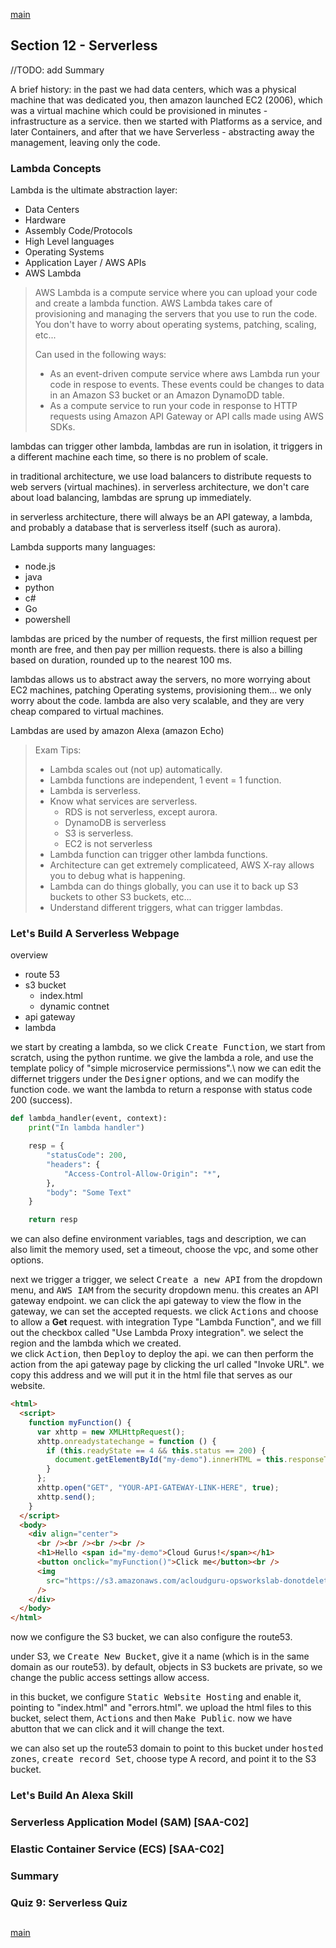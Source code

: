 <!--
// cSpell:ignore xhttp
-->

[main](README.md)

## Section 12 - Serverless

<!-- <details> -->
<summary>
//TODO: add Summary
</summary>

A brief history: in the past we had data centers, which was a physical machine that was dedicated you, then amazon launched EC2 (2006), which was a virtual machine which could be provisioned in minutes - infrastructure as a service. then we started with Platforms as a service, and later Containers, and after that we have Serverless - abstracting away the management, leaving only the code.

### Lambda Concepts

Lambda is the ultimate abstraction layer:

- Data Centers
- Hardware
- Assembly Code/Protocols
- High Level languages
- Operating Systems
- Application Layer / AWS APIs
- AWS Lambda

> AWS Lambda is a compute service where you can upload your code and create a lambda function. AWS Lambda takes care of provisioning and managing the servers that you use to run the code. You don't have to worry about operating systems, patching, scaling, etc...
>
> Can used in the following ways:
>
> - As an event-driven compute service where aws Lambda run your code in respose to events. These events could be changes to data in an Amazon S3 bucket or an Amazon DynamoDD table.
> - As a compute service to run your code in response to HTTP requests using Amazon API Gateway or API calls made using AWS SDKs.

lambdas can trigger other lambda, lambdas are run in isolation, it triggers in a different machine each time, so there is no problem of scale.

in traditional architecture, we use load balancers to distribute requests to web servers (virtual machines). in serverless architecture, we don't care about load balancing, lambdas are sprung up immediately.

in serverless architecture, there will always be an API gateway, a lambda, and probably a database that is serverless itself (such as aurora).

Lambda supports many languages:

- node.js
- java
- python
- c#
- Go
- powershell

lambdas are priced by the number of requests, the first million request per month are free, and then pay per million requests. there is also a billing based on duration, rounded up to the nearest 100 ms.

lambdas allows us to abstract away the servers, no more worrying about EC2 machines, patching Operating systems, provisioning them... we only worry about the code. lambda are also very scalable, and they are very cheap compared to virtual machines.

Lambdas are used by amazon Alexa (amazon Echo)

> Exam Tips:
>
> - Lambda scales out (not up) automatically.
> - Lambda functions are independent, 1 event = 1 function.
> - Lambda is serverless.
> - Know what services are serverless.
>   - RDS is not serverless, except aurora.
>   - DynamoDB is serverless
>   - S3 is serverless.
>   - EC2 is not serverless
> - Lambda function can trigger other lambda functions.
> - Architecture can get extremely complicateed, AWS X-ray allows you to debug what is happening.
> - Lambda can do things globally, you can use it to back up S3 buckets to other S3 buckets, etc...
> - Understand different triggers, what can trigger lambdas.

### Let's Build A Serverless Webpage

overview

- route 53
- s3 bucket
  - index.html
  - dynamic contnet
- api gateway
- lambda

we start by creating a lambda, so we click <kbd>Create Function</kbd>, we start from scratch, using the python runtime. we give the lambda a role, and use the template policy of "simple microservice permissions".\ now we can edit the differnet triggers under the <kbd>Designer</kbd> options, and we can modify the function code. we want the lambda to return a response with status code 200 (success).

```py
def lambda_handler(event, context):
    print("In lambda handler")

    resp = {
        "statusCode": 200,
        "headers": {
            "Access-Control-Allow-Origin": "*",
        },
        "body": "Some Text"
    }

    return resp
```

we can also define environment variables, tags and description, we can also limit the memory used, set a timeout, choose the vpc, and some other options.

next we trigger a trigger, we select <kbd>Create a new API</kbd> from the dropdown menu, and <kbd>AWS IAM</kbd> from the security dropdown menu. this creates an API gateway endpoint. we can click the api gateway to view the flow in the gateway, we can set the accepted requests. we click <kbd>Actions</kbd> and choose to allow a **Get** request. with integration Type "Lambda Function", and we fill out the checkbox called "Use Lambda Proxy integration". we select the region and the lambda which we created.\
we click <kbd>Action</kbd>, then <kbd>Deploy</kbd> to deploy the api. we can then perform the action from the api gateway page by clicking the url called "Invoke URL". we copy this address and we will put it in the html file that serves as our website.

```html
<html>
  <script>
    function myFunction() {
      var xhttp = new XMLHttpRequest();
      xhttp.onreadystatechange = function () {
        if (this.readyState == 4 && this.status == 200) {
          document.getElementById("my-demo").innerHTML = this.responseText;
        }
      };
      xhttp.open("GET", "YOUR-API-GATEWAY-LINK-HERE", true);
      xhttp.send();
    }
  </script>
  <body>
    <div align="center">
      <br /><br /><br /><br />
      <h1>Hello <span id="my-demo">Cloud Gurus!</span></h1>
      <button onclick="myFunction()">Click me</button><br />
      <img
        src="https://s3.amazonaws.com/acloudguru-opsworkslab-donotdelete/ACG_Austin.JPG"
      />
    </div>
  </body>
</html>
```

now we configure the S3 bucket, we can also configure the route53.

under S3, we <kbd>Create New Bucket</kbd>, give it a name (which is in the same domain as our route53). by default, objects in S3 buckets are private, so we change the public access settings allow access.

in this bucket, we configure <kbd>Static Website Hosting</kbd> and enable it, pointing to "index.html" and "errors.html". we upload the html files to this bucket, select them, <kbd>Actions</kbd> and then <kbd>Make Public</kbd>. now we have abutton that we can click and it will change the text.

we can also set up the route53 domain to point to this bucket
under <kbd>hosted zones</kbd>, <kbd>create record Set</kbd>, choose type A record, and point it to the S3 bucket.

### Let's Build An Alexa Skill

### Serverless Application Model (SAM) [SAA-C02]

### Elastic Container Service (ECS) [SAA-C02]

### Summary

### Quiz 9: Serverless Quiz

</details>

##

[main](README.md)
